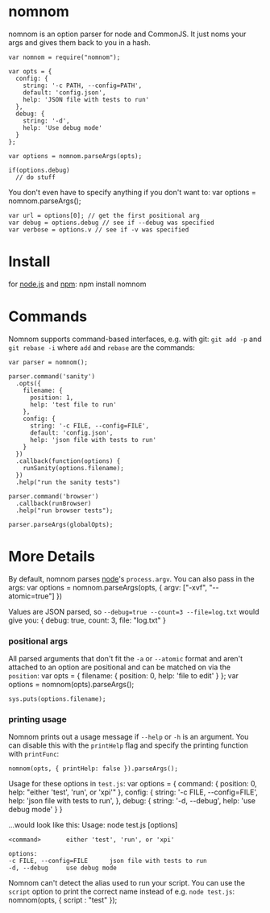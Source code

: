 # nomnom
nomnom is an option parser for node and CommonJS. It just noms your args and gives them back to you in a hash.

	var nomnom = require("nomnom");
	
	var opts = {
	  config: {
	    string: '-c PATH, --config=PATH',
	    default: 'config.json',
	    help: 'JSON file with tests to run'
	  },
	  debug: {
	    string: '-d',
	    help: 'Use debug mode'
	  }
	};
	
	var options = nomnom.parseArgs(opts);

	if(options.debug)
	  // do stuff
	
You don't even have to specify anything if you don't want to:
	var options = nomnom.parseArgs();

	var url = options[0]; // get the first positional arg
	var debug = options.debug // see if --debug was specified
	var verbose = options.v // see if -v was specified

# Install
for [node.js](http://nodejs.org/) and [npm](http://github.com/isaacs/npm):
	npm install nomnom

# Commands
Nomnom supports command-based interfaces, e.g. with git: `git add -p` and
`git rebase -i` where `add` and `rebase` are the commands:

	var parser = nomnom();

	parser.command('sanity')
	  .opts({
	    filename: {
	      position: 1,
	      help: 'test file to run'
	    },
	    config: {
	      string: '-c FILE, --config=FILE',
	      default: 'config.json',
	      help: 'json file with tests to run'
	    }
	  })
	  .callback(function(options) {
	    runSanity(options.filename);
	  })
	  .help("run the sanity tests")
	
	parser.command('browser')
	  .callback(runBrowser)
	  .help("run browser tests");
	
	parser.parseArgs(globalOpts);

# More Details
By default, nomnom parses [node](http://nodejs.org/)'s `process.argv`. You can also pass in the args:
	var options = nomnom.parseArgs(opts, { argv: ["-xvf", "--atomic=true"] })
	
Values are JSON parsed, so `--debug=true --count=3 --file=log.txt` would give you:
	{ debug: true,
	  count: 3,
	  file: "log.txt"
	}
	
### positional args
All parsed arguments that don't fit the `-a` or `--atomic` format and aren't attached to an option are positional and can be matched on via the `position`:
	var opts = {
	  filename: {
	    position: 0,
	    help: 'file to edit'
	  }
	};
	var options = nomnom(opts).parseArgs();
	
	sys.puts(options.filename);

### printing usage
Nomnom prints out a usage message if `--help` or `-h` is an argument. You can disable this with the `printHelp` flag and specify the printing function with `printFunc`:

	nomnom(opts, { printHelp: false }).parseArgs();

Usage for these options in `test.js`:
	var options = {
	  command: {
	    position: 0,
	    help: "either 'test', 'run', or 'xpi'" 
	  },
	  config: {
	    string: '-c FILE, --config=FILE',
	    help: 'json file with tests to run',
	  },
	  debug: {
	    string: '-d, --debug',
	    help: 'use debug mode'
	  }
	}

...would look like this:
	Usage: node test.js <command> [options]
	
	<command>		either 'test', 'run', or 'xpi'
	
	options:
	-c FILE, --config=FILE		json file with tests to run
	-d, --debug		use debug mode
	
Nomnom can't detect the alias used to run your script. You can use the `script` option to print the correct name instead of e.g. `node test.js`:
	nomnom(opts, { script : "test" });
